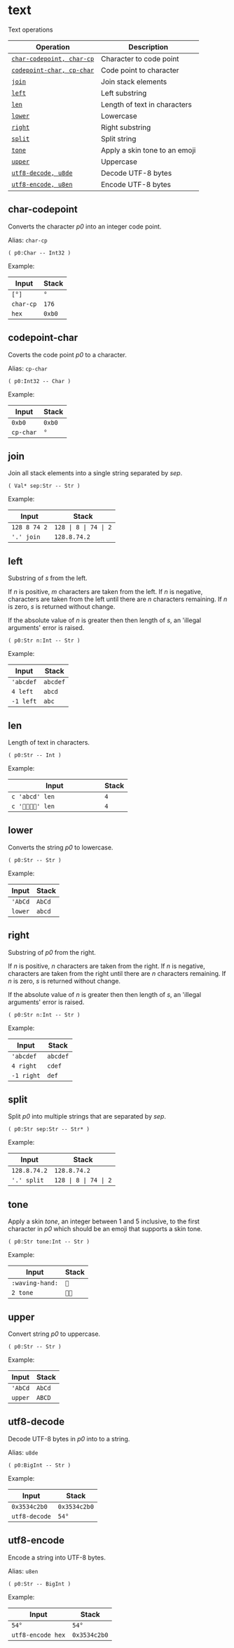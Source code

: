 <!-- Document generated by "gen-doc"; DO NOT EDIT -->
# text

Text operations

| Operation                             | Description
|---------------------------------------|---------------
| [`char-codepoint, char-cp`](#char-codepoint) | Character to code point
| [`codepoint-char, cp-char`](#codepoint-char) | Code point to character
| [`join`](#join)                       | Join stack elements
| [`left`](#left)                       | Left substring
| [`len`](#len)                         | Length of text in characters
| [`lower`](#lower)                     | Lowercase
| [`right`](#right)                     | Right substring
| [`split`](#split)                     | Split string
| [`tone`](#tone)                       | Apply a skin tone to an emoji
| [`upper`](#upper)                     | Uppercase
| [`utf8-decode, u8de`](#utf8-decode)   | Decode UTF-8 bytes
| [`utf8-encode, u8en`](#utf8-encode)   | Encode UTF-8 bytes


## char-codepoint

Converts the character *p0* into an integer code point.

Alias: `char-cp`

```
( p0:Char -- Int32 )
```

Example:

<!-- test: char-codepoint -->

| Input     | Stack
|-----------|---------------
| `[°]    ` | `°`
| `char-cp` | `176`
| `hex    ` | `0xb0`

## codepoint-char

Coverts the code point *p0* to a character.

Alias: `cp-char`

```
( p0:Int32 -- Char )
```

Example:

<!-- test: codepoint-char -->

| Input     | Stack
|-----------|---------------
| `0xb0   ` | `0xb0`
| `cp-char` | `°`

## join

Join all stack elements into a single string separated by *sep*.

```
( Val* sep:Str -- Str )
```

Example:

<!-- test: join -->

| Input        | Stack
|--------------|---------------
| `128 8 74 2` | `128 \| 8 \| 74 \| 2`
| `'.' join  ` | `128.8.74.2`

## left

Substring of *s* from the left.

If *n* is positive, *m* characters are taken from the left. If *n* is negative,
characters are taken from the left until there are *n* characters remaining. If
*n* is zero, *s* is returned without change.

If the absolute value of *n* is greater then then length of *s*, an
'illegal arguments' error is raised.

```
( p0:Str n:Int -- Str )
```

Example:

<!-- test: left -->

| Input     | Stack
|-----------|---------------
| `'abcdef` | `abcdef`
| `4 left ` | `abcd`
| `-1 left` | `abc`

## len

Length of text in characters.

```
( p0:Str -- Int )
```

Example:

<!-- test: len -->

| Input                      | Stack
|----------------------------|---------------
| `c 'abcd' len            ` | `4`
| `c '🥇🥈🥉👏' len            ` | `4`

## lower

Converts the string *p0* to lowercase.

```
( p0:Str -- Str )
```

Example:

<!-- test: lower -->

| Input   | Stack
|---------|---------------
| `'AbCd` | `AbCd`
| `lower` | `abcd`

## right

Substring of *p0* from the right.

If *n* is positive, *n* characters are taken from the right. If *n* is
negative, characters are taken from the right until there are *n* characters
remaining. If *n* is zero, *s* is returned without change.

If the absolute value of *n* is greater then then length of *s*, an
'illegal arguments' error is raised.

```
( p0:Str n:Int -- Str )
```

Example:

<!-- test: right -->

| Input      | Stack
|------------|---------------
| `'abcdef ` | `abcdef`
| `4 right ` | `cdef`
| `-1 right` | `def`

## split

Split *p0* into multiple strings that are separated by *sep*.

```
( p0:Str sep:Str -- Str* )
```

Example:

<!-- test: split -->

| Input        | Stack
|--------------|---------------
| `128.8.74.2` | `128.8.74.2`
| `'.' split ` | `128 \| 8 \| 74 \| 2`

## tone

Apply a skin *tone*, an integer between 1 and 5 inclusive, to the first
character in *p0* which should be an emoji that supports a skin tone.

```
( p0:Str tone:Int -- Str )
```

Example:

<!-- test: tone -->

| Input           | Stack
|-----------------|---------------
| `:waving-hand:` | `👋`
| `2 tone       ` | `👋🏽`

## upper

Convert string *p0* to uppercase.

```
( p0:Str -- Str )
```

Example:

<!-- test: upper -->

| Input   | Stack
|---------|---------------
| `'AbCd` | `AbCd`
| `upper` | `ABCD`

## utf8-decode

Decode UTF-8 bytes in *p0* into to a string.

Alias: `u8de`

```
( p0:BigInt -- Str )
```

Example:

<!-- test: utf8-decode -->

| Input         | Stack
|---------------|---------------
| `0x3534c2b0 ` | `0x3534c2b0`
| `utf8-decode` | `54°`

## utf8-encode

Encode a string into UTF-8 bytes.

Alias: `u8en`

```
( p0:Str -- BigInt )
```

Example:

<!-- test: utf8-encode -->

| Input             | Stack
|-------------------|---------------
| `54°            ` | `54°`
| `utf8-encode hex` | `0x3534c2b0`
